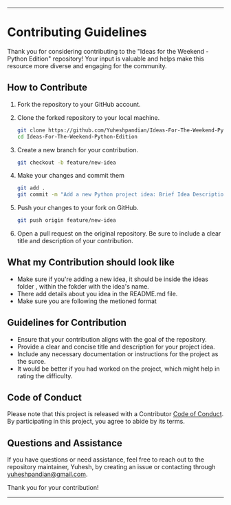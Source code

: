 
---

# Contributing Guidelines

Thank you for considering contributing to the "Ideas for the Weekend - Python Edition" repository! Your input is valuable and helps make this resource more diverse and engaging for the community.

## How to Contribute

1. Fork the repository to your GitHub account.
2. Clone the forked repository to your local machine.
   ```bash
   git clone https://github.com/Yuheshpandian/Ideas-For-The-Weekend-Python-Edition.git
   cd Ideas-For-The-Weekend-Python-Edition
   ```

3. Create a new branch for your contribution.
   ```bash
   git checkout -b feature/new-idea
   ```
4. Make your changes and commit them
   ```bash
   git add .
   git commit -m "Add a new Python project idea: Brief Idea Description"
   ```
5. Push your changes to your fork on GitHub.
   ```bash
   git push origin feature/new-idea
   ```
6. Open a pull request on the original repository. Be sure to include a clear title and description of your contribution.

## What my Contribution should look like

- Make sure if you're adding a new idea, it should be inside the ideas folder , within the fokder with the idea's name.
- There add details about you idea in the README.md file.
- Make sure you are following the metioned format
  

## Guidelines for Contribution
- Ensure that your contribution aligns with the goal of the repository.
- Provide a clear and concise title and description for your project idea.
- Include any necessary documentation or instructions for the project as the surce.
- It would be better if you had worked on the project, which might help in rating the difficulty.

## Code of Conduct
Please note that this project is released with a Contributor [Code of Conduct](CODE_OF_CONDUCT.md). By participating in this project, you agree to abide by its terms.

## Questions and Assistance
If you have questions or need assistance, feel free to reach out to the repository maintainer, Yuhesh, by creating an issue or contacting through [yuheshpandian@gmail.com](mailto:yuheshpandian@gmail.com).

Thank you for your contribution!

---
